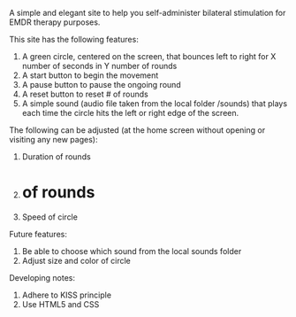 A simple and elegant site to help you self-administer bilateral stimulation for EMDR therapy purposes.

This site has the following features:
1. A green circle, centered on the screen, that bounces left to right for X number of seconds in Y number of rounds
2. A start button to begin the movement
3. A pause button to pause the ongoing round
4. A reset button to reset # of rounds
5. A simple sound (audio file taken from the local folder /sounds) that plays each time the circle hits the left or right edge of the screen.

The following can be adjusted (at the home screen without opening or visiting any new pages):
1. Duration of rounds
2. # of rounds
3. Speed of circle

Future features:
1. Be able to choose which sound from the local sounds folder
2. Adjust size and color of circle


Developing notes:
1. Adhere to KISS principle
2. Use HTML5 and CSS
